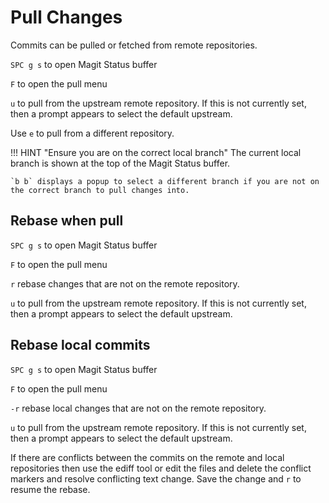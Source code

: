 # Pull Changes

Commits can be pulled or fetched from remote repositories.

`SPC g s` to open Magit Status buffer

`F` to open the pull menu

`u` to pull from the upstream remote repository.  If this is not currently set, then a prompt appears to select the default upstream.

Use `e` to pull from a different repository.

!!! HINT "Ensure you are on the correct local branch"
    The current local branch is shown at the top of the Magit Status buffer.

    `b b` displays a popup to select a different branch if you are not on the correct branch to pull changes into.


## Rebase when pull

`SPC g s` to open Magit Status buffer

`F` to open the pull menu

`r` rebase changes that are not on the remote repository.

`u` to pull from the upstream remote repository.  If this is not currently set, then a prompt appears to select the default upstream.


## Rebase local commits

`SPC g s` to open Magit Status buffer

`F` to open the pull menu

`-r` rebase local changes that are not on the remote repository.

`u` to pull from the upstream remote repository.  If this is not currently set, then a prompt appears to select the default upstream.

If there are conflicts between the commits on the remote and local repositories then use the ediff tool or edit the files and delete the conflict markers and resolve conflicting text change.  Save the change and `r` to resume the rebase.
